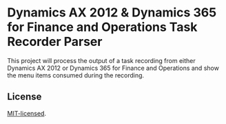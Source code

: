 # Dynamics AX 2012 & Dynamics 365 for Finance and Operations Task Recorder Parser

This project will process the output of a task recording from either Dynamics AX 2012 or Dynamics 365 for Finance and Operations and show the menu items consumed during the recording.

## License
<a href="http://opensource.org/licenses/MIT">MIT-licensed</a>.

